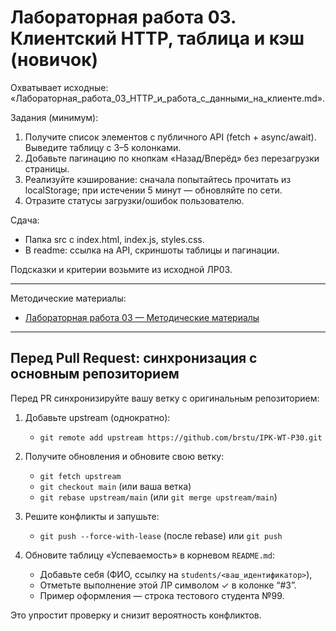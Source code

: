 # Лабораторная работа 03. Клиентский HTTP, таблица и кэш (новичок)

Охватывает исходные: «Лабораторная_работа_03_HTTP_и_работа_с_данными_на_клиенте.md».

Задания (минимум):
1) Получите список элементов с публичного API (fetch + async/await). Выведите таблицу с 3–5 колонками.
2) Добавьте пагинацию по кнопкам «Назад/Вперёд» без перезагрузки страницы.
3) Реализуйте кэширование: сначала попытайтесь прочитать из localStorage; при истечении 5 минут — обновляйте по сети.
4) Отразите статусы загрузки/ошибок пользователю.

Сдача:
- Папка src с index.html, index.js, styles.css.
- В readme: ссылка на API, скриншоты таблицы и пагинации.

Подсказки и критерии возьмите из исходной ЛР03.

---

Методические материалы:
- [Лабораторная работа 03 — Методические материалы](./Лабораторная_работа_03_Методические_материалы.md)

---

## Перед Pull Request: синхронизация с основным репозиторием

Перед PR синхронизируйте вашу ветку с оригинальным репозиторием:

1) Добавьте upstream (однократно):
	- `git remote add upstream https://github.com/brstu/IPK-WT-P30.git`
2) Получите обновления и обновите свою ветку:
	- `git fetch upstream`
	- `git checkout main` (или ваша ветка)
	- `git rebase upstream/main`  (или `git merge upstream/main`)
3) Решите конфликты и запушьте:
	- `git push --force-with-lease` (после rebase) или `git push`

4) Обновите таблицу «Успеваемость» в корневом `README.md`:
	- Добавьте себя (ФИО, ссылку на `students/<ваш_идентификатор>`),
	- Отметьте выполнение этой ЛР символом ✓ в колонке “#3”.
	- Пример оформления — строка тестового студента №99.

Это упростит проверку и снизит вероятность конфликтов.
